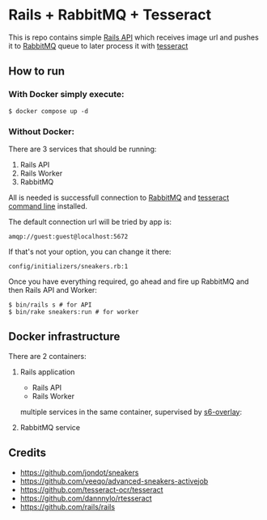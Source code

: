# Rails + RabbitMQ + Tesseract
This is repo contains simple [Rails API](https://guides.rubyonrails.org/api_app.html) which receives image url and pushes it to [RabbitMQ](https://www.rabbitmq.com/) queue to later process it with [tesseract](https://github.com/dannnylo/rtesseract)

## How to run
### With **Docker** simply execute:

    $ docker compose up -d
    
### Without Docker:

  There are 3 services that should be running:
  
  1. Rails API
  2. Rails Worker
  3. RabbitMQ
  
  All is needed is successfull connection to [RabbitMQ](https://www.rabbitmq.com/) and [tesseract command line](https://github.com/tesseract-ocr/tesseract) installed.
  
  The default connection url will be tried by app is:
  ```
  amqp://guest:guest@localhost:5672
  ```
  
  If that's not your option, you can change it there:
  ```
  config/initializers/sneakers.rb:1
  ```
  Once you have everything required, go ahead and fire up RabbitMQ and then Rails API and Worker:
  
    $ bin/rails s # for API
    $ bin/rake sneakers:run # for worker

## Docker infrastructure
There are 2 containers:
1. Rails application

    - Rails API
    - Rails Worker 

    multiple services in the same container, supervised by [s6-overlay](https://github.com/just-containers/s6-overlay):
2. RabbitMQ service

## Credits 
- https://github.com/jondot/sneakers
- https://github.com/veeqo/advanced-sneakers-activejob
- https://github.com/tesseract-ocr/tesseract
- https://github.com/dannnylo/rtesseract
- https://github.com/rails/rails
